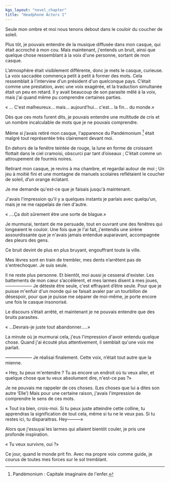 ```yaml
---
kgs_layout: "novel_chapter"
title: "Headphone Actors I"
---
```


Seule mon ombre et moi nous tenons debout dans le couloir du coucher de soleil.

Plus tôt, je pouvais entendre de la musique diffusée dans mon casque, qui était accroché à mon cou. Mais maintenant, j'entends un bruit, ainsi que quelque chose ressemblant à la voix d'une personne, sortant de mon casque.

L’atmosphère était visiblement différente, donc je mets le casque, curieuse. La voix saccadée commença petit à petit à former des mots. Cela ressemblait à l'interview d'un président d'un quelconque pays. C’était comme une prestation, avec une voix exagérée, et la traduction simultanée était un peu en retard. Il y avait beaucoup de son parasite mêlé à la voix, mais j'ai quand même pu comprendre certaines parties.

« ... C'est malheureux... mais... aujourd’hui... c'est... la fin... du monde.»

Dès que ces mots furent dits, je pouvais entendre une multitude de cris et un nombre incalculable de mots que je ne pouvais comprendre.

Même si j’avais retiré mon casque, l'apparence du Pandémonium [^1] était malgré tout représentée très clairement devant moi.

[^1]: Pandémonium : Capitale imaginaire de l'enfer.

En dehors de la fenêtre teintée de rouge, la lune en forme de croissant flottait dans le ciel cramoisi, obscurci par tant d’oiseaux ; C’était comme un attroupement de fourmis noires.

Retirant mon casque, je revins à ma chambre, et regardai autour de moi ; Un jeu à moitié fini et une montagne de manuels scolaires reflétaient le coucher de soleil, d’un orange éclatant.

Je me demande qu'est-ce que je faisais jusqu'à maintenant.

J'avais l'impression qu'il y a quelques instants je parlais avec quelqu'un, mais je ne me rappelais de rien d'autre.

« ....Ça doit sûrement être une sorte de blague.»

Je murmurai, tentant de me persuade, tout en ouvrant une des fenêtres qui longeaient le couloir. Une fois que je l'ai fait, j'entendis une sirène assourdissante que je n'avais jamais entendue auparavant, accompagnée des pleurs des gens.

Ce bruit devint de plus en plus bruyant, engouffrant toute la ville.

Mes lèvres sont en train de trembler, mes dents n’arrêtent pas de s'entrechoquer. Je suis seule.

Il ne reste plus personne. Et bientôt, moi aussi je cesserai d'exister. Les battements de mon cœur s’accélèrent, et mes larmes disent à mes joues, —————— Je déteste être seule, c'est effrayant d’être seule. Pour que je puisse m'enfuir d'un monde qui se faisait avaler par un tourbillon de désespoir, pour que je puisse me séparer de moi-même, je porte encore une fois le casque insonorisé.

Le discours s’était arrêté, et maintenant je ne pouvais entendre que des bruits parasites.

« ...Devrais-je juste tout abandonner.....»

La minute où je murmurai cela, j'eus l'impression d'avoir entendu quelque chose. Quand j'ai écouté plus attentivement, il semblait qu'une voix me parlait.

—————— Je réalisai finalement. Cette voix, n’était tout autre que la mienne.

« Hey, tu peux m'entendre ? Tu as encore un endroit où tu veux aller, et quelque chose que tu veux absolument dire, n'est-ce pas ?»

Je ne pouvais me rappeler de ces choses. (Les choses que lui a dites son autre ‘Elle’) Mais pour une certaine raison, j'avais l'impression de comprendre le sens de ces mots.

« Tout ira bien, crois-moi. Si tu peux juste atteindre cette colline, tu apprendras la signification de tout cela, même si tu ne le veux pas. Si tu restes ici, tu disparaitras. Hey———»

Alors que j'essuyai les larmes qui allaient bientôt couler, je pris une profonde inspiration.

« Tu veux survivre, oui ?»

Ce jour, quand le monde prit fin. Avec ma propre voix comme guide, je courus de toutes mes forces sur le sol tremblant.
